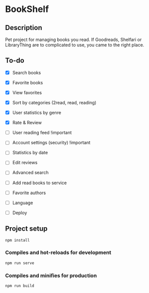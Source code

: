 # BookShelf

## Description

Pet project for managing books you read. If Goodreads, Shelfari or LibraryThing are to complicated to use, you came to the right place.

## To-do

- [x] Search books
- [x] Favorite books
- [x] View favorites
- [x] Sort by categories (2read, read, reading)
- [x] User statistics by genre
- [x] Rate & Review

- [ ] User reading feed !important
- [ ] Account settings (security) !important
- [ ] Statistics by date
- [ ] Edit reviews
- [ ] Advanced search
- [ ] Add read books to service
- [ ] Favorite authors
- [ ] Language
- [ ] Deploy

## Project setup

```
npm install
```

### Compiles and hot-reloads for development

```
npm run serve
```

### Compiles and minifies for production

```
npm run build
```
